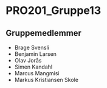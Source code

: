 # PRO201_Gruppe13
## Gruppemedlemmer
- Brage Svensli
- Benjamin Larsen
- Olav Jorås
- Simen Kandahl
- Marcus Mangmisi
- Markus Kristiansen
Skole
